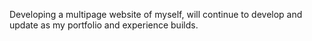 

Developing a multipage website of myself, will continue to develop and update as my portfolio and experience builds.
